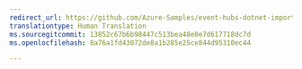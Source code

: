 ```yaml
---
redirect_url: https://github.com/Azure-Samples/event-hubs-dotnet-import-from-sql
translationtype: Human Translation
ms.sourcegitcommit: 13852c67b6b98447c513bea48e0e7d617718dc7d
ms.openlocfilehash: 8a76a1fd43072de8a1b285e25ce844d95310ec44

---
```



<!--HONumber=Dec16_HO1-->


